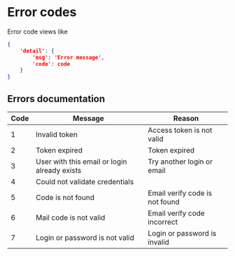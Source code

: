# Error codes
Error code views like
```json
{
	'detail': {
		'msg': 'Error message',
		'code': code
	}
}
```

## Errors documentation

|  Code  | Message | Reason  |
| ------------ | ------------ | ------------ |
| 1  | 	Invalid token  | Access token is not valid  |
| 2  | Token expired  | Token expired  |
| 3  |  User with this email or login already exists  | Try another login or email  |
| 4  |  Could not validate credentials  |   |
| 5  | Code is not found  | Email verify code is not found   |
| 6  | Mail code is not valid  | Email verify code incorrect   |
| 7  | Login or password is not valid | Login or password is invalid |